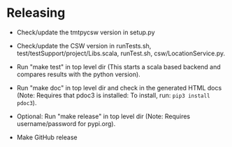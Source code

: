 # Releasing

* Check/update the tmtpycsw version in setup.py

* Check/update the CSW version in runTests.sh, test/testSupport/project/Libs.scala, runTest.sh, csw/LocationService.py.

* Run "make test" in top level dir
  (This starts a scala based backend and compares results with the python version).
 

* Run "make doc" in top level dir and check in the generated HTML docs
  (Note: Requires that pdoc3 is installed: To install, run: `pip3 install pdoc3`).

* Optional: Run "make release" in top level dir
  (Note: Requires username/password for pypi.org).

* Make GitHub release

